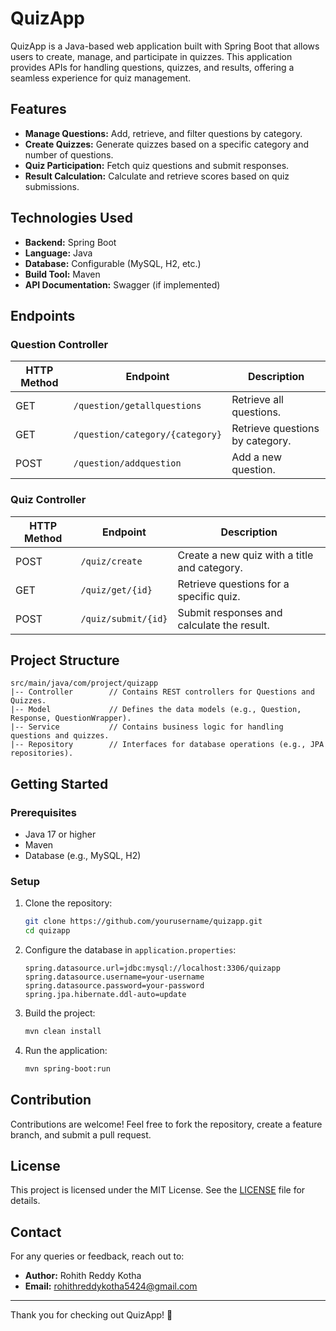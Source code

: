 # QuizApp

QuizApp is a Java-based web application built with Spring Boot that allows users to create, manage, and participate in quizzes. This application provides APIs for handling questions, quizzes, and results, offering a seamless experience for quiz management.

## Features

- **Manage Questions:** Add, retrieve, and filter questions by category.
- **Create Quizzes:** Generate quizzes based on a specific category and number of questions.
- **Quiz Participation:** Fetch quiz questions and submit responses.
- **Result Calculation:** Calculate and retrieve scores based on quiz submissions.

## Technologies Used

- **Backend:** Spring Boot
- **Language:** Java
- **Database:** Configurable (MySQL, H2, etc.)
- **Build Tool:** Maven
- **API Documentation:** Swagger (if implemented)

## Endpoints

### Question Controller

| HTTP Method | Endpoint                      | Description                               |
|-------------|-------------------------------|-------------------------------------------|
| GET         | `/question/getallquestions`   | Retrieve all questions.                   |
| GET         | `/question/category/{category}` | Retrieve questions by category.           |
| POST        | `/question/addquestion`       | Add a new question.                       |

### Quiz Controller

| HTTP Method | Endpoint                      | Description                               |
|-------------|-------------------------------|-------------------------------------------|
| POST        | `/quiz/create`                | Create a new quiz with a title and category. |
| GET         | `/quiz/get/{id}`              | Retrieve questions for a specific quiz.   |
| POST        | `/quiz/submit/{id}`           | Submit responses and calculate the result.|

## Project Structure

```plaintext
src/main/java/com/project/quizapp
|-- Controller        // Contains REST controllers for Questions and Quizzes.
|-- Model             // Defines the data models (e.g., Question, Response, QuestionWrapper).
|-- Service           // Contains business logic for handling questions and quizzes.
|-- Repository        // Interfaces for database operations (e.g., JPA repositories).
```

## Getting Started

### Prerequisites

- Java 17 or higher
- Maven
- Database (e.g., MySQL, H2)

### Setup

1. Clone the repository:
   ```bash
   git clone https://github.com/yourusername/quizapp.git
   cd quizapp
   ```

2. Configure the database in `application.properties`:
   ```properties
   spring.datasource.url=jdbc:mysql://localhost:3306/quizapp
   spring.datasource.username=your-username
   spring.datasource.password=your-password
   spring.jpa.hibernate.ddl-auto=update
   ```

3. Build the project:
   ```bash
   mvn clean install
   ```

4. Run the application:
   ```bash
   mvn spring-boot:run
   ```


## Contribution

Contributions are welcome! Feel free to fork the repository, create a feature branch, and submit a pull request.

## License

This project is licensed under the MIT License. See the [LICENSE](LICENSE) file for details.

## Contact

For any queries or feedback, reach out to:
- **Author:** Rohith Reddy Kotha
- **Email:** [rohithreddykotha5424@gmail.com](mailto:rohithreddykotha5424@gmail.com)

---

Thank you for checking out QuizApp! 🚀

